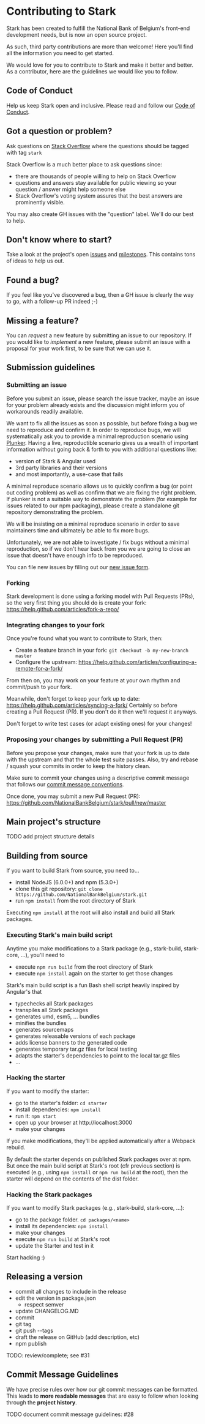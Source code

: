 # Contributing to Stark
Stark has been created to fulfill the National Bank of Belgium's front-end development needs, but is now an open source project.

As such, third party contributions are more than welcome! Here you'll find all the information you need to get started.

We would love for you to contribute to Stark and make it better and better.
As a contributor, here are the guidelines we would like you to follow.

## Code of Conduct
Help us keep Stark open and inclusive. Please read and follow our [Code of Conduct](/CODE_OF_CONDUCT.md).

## Got a question or problem?
Ask questions on [Stack Overflow](https://stackoverflow.com/questions/tagged/stark) where the questions should be tagged with tag `stark`

Stack Overflow is a much better place to ask questions since:
* there are thousands of people willing to help on Stack Overflow
* questions and answers stay available for public viewing so your question / answer might help someone else
* Stack Overflow's voting system assures that the best answers are prominently visible.

You may also create GH issues with the "question" label. We'll do our best to help.

## Don't know where to start?
Take a look at the project's open [issues](https://github.com/NationalBankBelgium/stark/issues) and [milestones](https://github.com/NationalBankBelgium/stark/issues/milestones).
This contains tons of ideas to help us out.

## Found a bug?
If you feel like you've discovered a bug, then a GH issue is clearly the way to go, with a follow-up PR indeed ;-)

## Missing a feature?
You can _request_ a new feature by submitting an issue to our repository. If you would like to _implement_ a new feature, please submit an issue with a proposal for your work first, to be sure that we can use it.

## Submission guidelines

### Submitting an issue
Before you submit an issue, please search the issue tracker, maybe an issue for your problem already exists and the discussion might inform you of workarounds readily available.

We want to fix all the issues as soon as possible, but before fixing a bug we need to reproduce and confirm it. In order to reproduce bugs, we will systematically ask you to provide a minimal reproduction scenario using [Plunker](https://plnkr.co).
Having a live, reproductible scenario gives us a wealth of important information without going back & forth to you with additional questions like:
* version of Stark & Angular used
* 3rd party libraries and their versions
* and most importantly, a use-case that fails

A minimal reproduce scenario allows us to quickly confirm a bug (or point out coding problem) as well as confirm that we are fixing the right problem. If plunker is not a suitable way to demonstrate the problem (for example for issues related to our npm packaging), please create a standalone git repository demonstrating the problem.

We will be insisting on a minimal reproduce scenario in order to save maintainers time and ultimately be able to fix more bugs.

Unfortunately, we are not able to investigate / fix bugs without a minimal reproduction, so if we don't hear back from you we are going to close an issue that doesn't have enough info to be reproduced.

You can file new issues by filling out our [new issue form](https://github.com/NationalBankBelgium/stark/issues/new).

### Forking
Stark development is done using a forking model with Pull Requests (PRs), so the very first thing you should do is create your fork: https://help.github.com/articles/fork-a-repo/

### Integrating changes to your fork
Once you're found what you want to contribute to Stark, then:
* Create a feature branch in your fork: `git checkout -b my-new-branch master`
* Configure the upstream: https://help.github.com/articles/configuring-a-remote-for-a-fork/

From then on, you may work on your feature at your own rhythm and commit/push to your fork.

Meanwhile, don't forget to keep your fork up to date: https://help.github.com/articles/syncing-a-fork/
Certainly so before creating a Pull Request (PR). If you don't do it then we'll request it anyways.

Don't forget to write test cases (or adapt existing ones) for your changes! 

### Proposing your changes by submitting a Pull Request (PR)
Before you propose your changes, make sure that your fork is up to date with the upstream and that the whole test suite passes.
Also, try and rebase / squash your commits in order to keep the history clean.

Make sure to commit your changes using a descriptive commit message that follows our [commit message conventions](#commit).

Once done, you may submit a new Pull Request (PR): https://github.com/NationalBankBelgium/stark/pull/new/master

## Main project's structure
TODO add project structure details

## Building from source
If you want to build Stark from source, you need to...
* install NodeJS (6.0.0+) and npm (5.3.0+)
* clone this git repository: `git clone https://github.com/NationalBankBelgium/stark.git`
* run `npm install` from the root directory of Stark 

Executing `npm install` at the root will also install and build all Stark packages.

### Executing Stark's main build script
Anytime you make modifications to a Stark package (e.g., stark-build, stark-core, ...), you'll need to
* execute `npm run build` from the root directory of Stark
* execute `npm install` again on the starter to get those changes

Stark's main build script is a fun Bash shell script heavily inspired by Angular's that
* typechecks all Stark packages
* transpiles all Stark packages
* generates umd, esm5, ... bundles
* minifies the bundles
* generates sourcemaps
* generates releasable versions of each package
* adds license banners to the generated code
* generates temporary tar.gz files for local testing
* adapts the starter's dependencies to point to the local tar.gz files
* ...

### Hacking the starter
If you want to modify the starter:
* go to the starter's folder: `cd starter`
* install dependencies: `npm install`
* run it: `npm start`
* open up your browser at http://localhost:3000
* make your changes

If you make modifications, they'll be applied automatically after a Webpack rebuild.

By default the starter depends on published Stark packages over at npm.
But once the main build script at Stark's root (cfr previous section) is executed (e.g., using `npm install` or `npm run build` at the root), then the starter will depend on the contents of the dist folder.

### Hacking the Stark packages
If you want to modify Stark packages (e.g., stark-build, stark-core, ...):
* go to the package folder. `cd packages/<name>`
* install its dependencies: `npm install`
* make your changes
* execute `npm run build` at Stark's root 
* update the Starter and test in it

Start hacking :)

## Releasing a version
* commit all changes to include in the release
* edit the version in package.json
  * respect semver
* update CHANGELOG.MD
* commit
* git tag <version>
* git push --tags
* draft the release on GitHub (add description, etc)
* npm publish

TODO: review/complete; see #31

## <a name="commit"></a> Commit Message Guidelines
We have precise rules over how our git commit messages can be formatted. This leads to **more readable messages** that are easy to follow when looking through the **project history**.

TODO document commit message guidelines: #28
